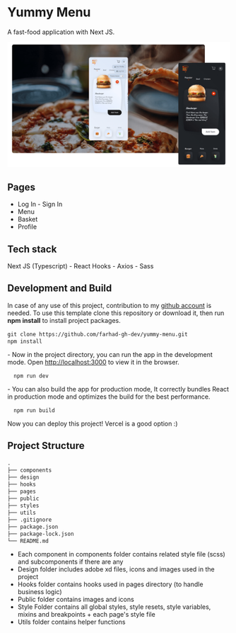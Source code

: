 # Yummy Menu

A fast-food application with Next JS.

![enter image description here](https://raw.githubusercontent.com/farhad-gh-dev/yummy-menu/main/public/design-utils/screenshot.png)

## Pages

- Log In - Sign In
- Menu
- Basket
- Profile

## Tech stack

Next JS (Typescript) - React Hooks - Axios - Sass

## Development and Build

In case of any use of this project, contribution to my [github account](https://github.com/farhad-gh-dev) is needed. To use this template clone this repository or download it, then run **npm install** to install project packages.

    git clone https://github.com/farhad-gh-dev/yummy-menu.git
    npm install

\-
Now in the project directory, you can run the app in the development mode.
Open [http://localhost:3000](http://localhost:3000/) to view it in the browser.

      npm run dev

\-
You can also build the app for production mode, It correctly bundles React in production mode and optimizes the build for the best performance.

      npm run build

Now you can deploy this project! Vercel is a good option :)

## Project Structure

    .
    ├── components
    ├── design
    ├── hooks
    ├── pages
    ├── public
    ├── styles
    ├── utils
    ├── .gitignore
    ├── package.json
    ├── package-lock.json
    └── README.md

- Each component in components folder contains related style file (scss) and subcomponents if there are any
- Design folder includes adobe xd files, icons and images used in the project
- Hooks folder contains hooks used in pages directory (to handle business logic)
- Public folder contains images and icons
- Style Folder contains all global styles, style resets, style variables, mixins and breakpoints + each page's style file
- Utils folder contains helper functions
